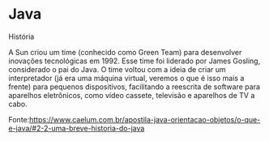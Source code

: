 # Java

História

A Sun criou um time (conhecido como Green Team) para desenvolver inovações tecnológicas em 1992. Esse time foi liderado por James Gosling, considerado o pai do Java. O time voltou com a ideia de criar um interpretador (já era uma máquina virtual, veremos o que é isso mais a frente) para pequenos dispositivos, facilitando a reescrita de software para aparelhos eletrônicos, como vídeo cassete, televisão e aparelhos de TV a cabo.

Fonte:https://www.caelum.com.br/apostila-java-orientacao-objetos/o-que-e-java/#2-2-uma-breve-historia-do-java
